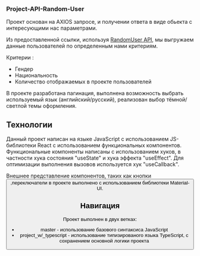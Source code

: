 
### Project-API-Random-User

Проект основан на AXIOS запросе, и получении ответа в виде обьекта с интересующими нас параметрами.

Из предоставленной ссылки, используя [RandomUser API](https://randomuser.me/documentation), мы выгружаем данные пользователей по определенным нами критериям.

Критерии :
* Гендер
* Национальность
* Количество отображаемых в проекте пользователей

В проекте разработана пагинация, выполнена возможность выбрать используемый язык (английский/русский), реализован выбор тёмной/светлой темы оформления.

## Технологии

Данный проект написан на языке JavaScript с использованием JS-библиотеки React с использованием функциональных компонентов.
Функциональные компоненты написаны с использованием хуков, в частности хука состояния "useState" и хука эффекта "useEffect".
Для оптимизации выполнения вызовов используется хук "useCallback".

Внешнее представление компонентов, таких как кнопки <Button>,переключатели <Switch> в проекте выполнено с использованием библиотеки Material-UI.

## Навигация

Проект выполнен в двух ветках:
* master - использование базового синтаксиса JavaScript
* project_w/_typescript - использование типизированого языка TypeScript, с сохранением основной логики проекта